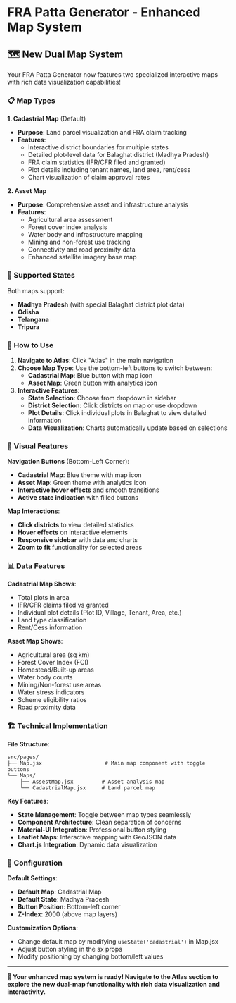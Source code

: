 # FRA Patta Generator - Enhanced Map System

## 🗺️ New Dual Map System

Your FRA Patta Generator now features two specialized interactive maps with rich data visualization capabilities!

### 📋 Map Types

**1. Cadastrial Map** (Default)
- **Purpose**: Land parcel visualization and FRA claim tracking
- **Features**: 
  - Interactive district boundaries for multiple states
  - Detailed plot-level data for Balaghat district (Madhya Pradesh)
  - FRA claim statistics (IFR/CFR filed and granted)
  - Plot details including tenant names, land area, rent/cess
  - Chart visualization of claim approval rates

**2. Asset Map**
- **Purpose**: Comprehensive asset and infrastructure analysis
- **Features**:
  - Agricultural area assessment
  - Forest cover index analysis
  - Water body and infrastructure mapping
  - Mining and non-forest use tracking
  - Connectivity and road proximity data
  - Enhanced satellite imagery base map

### 🎯 Supported States

Both maps support:
- **Madhya Pradesh** (with special Balaghat district plot data)
- **Odisha**
- **Telangana** 
- **Tripura**

### 🚀 How to Use

1. **Navigate to Atlas**: Click "Atlas" in the main navigation
2. **Choose Map Type**: Use the bottom-left buttons to switch between:
   - **Cadastrial Map**: Blue button with map icon
   - **Asset Map**: Green button with analytics icon
3. **Interactive Features**:
   - **State Selection**: Choose from dropdown in sidebar
   - **District Selection**: Click districts on map or use dropdown
   - **Plot Details**: Click individual plots in Balaghat to view detailed information
   - **Data Visualization**: Charts automatically update based on selections

### 🎨 Visual Features

**Navigation Buttons** (Bottom-Left Corner):
- **Cadastrial Map**: Blue theme with map icon
- **Asset Map**: Green theme with analytics icon
- **Interactive hover effects** and smooth transitions
- **Active state indication** with filled buttons

**Map Interactions**:
- **Click districts** to view detailed statistics
- **Hover effects** on interactive elements
- **Responsive sidebar** with data and charts
- **Zoom to fit** functionality for selected areas

### 📊 Data Features

**Cadastrial Map Shows**:
- Total plots in area
- IFR/CFR claims filed vs granted
- Individual plot details (Plot ID, Village, Tenant, Area, etc.)
- Land type classification
- Rent/Cess information

**Asset Map Shows**:
- Agricultural area (sq km)
- Forest Cover Index (FCI)
- Homestead/Built-up areas
- Water body counts
- Mining/Non-forest use areas
- Water stress indicators
- Scheme eligibility ratios
- Road proximity data

### 🏗️ Technical Implementation

**File Structure**:
```
src/pages/
├── Map.jsx                    # Main map component with toggle buttons
└── Maps/
    ├── AssestMap.jsx         # Asset analysis map
    └── CadastrialMap.jsx     # Land parcel map
```

**Key Features**:
- **State Management**: Toggle between map types seamlessly
- **Component Architecture**: Clean separation of concerns
- **Material-UI Integration**: Professional button styling
- **Leaflet Maps**: Interactive mapping with GeoJSON data
- **Chart.js Integration**: Dynamic data visualization

### 🔧 Configuration

**Default Settings**:
- **Default Map**: Cadastrial Map
- **Default State**: Madhya Pradesh
- **Button Position**: Bottom-left corner
- **Z-Index**: 2000 (above map layers)

**Customization Options**:
- Change default map by modifying `useState('cadastrial')` in Map.jsx
- Adjust button styling in the sx props
- Modify positioning by changing bottom/left values

---

**🎉 Your enhanced map system is ready! Navigate to the Atlas section to explore the new dual-map functionality with rich data visualization and interactivity.**
